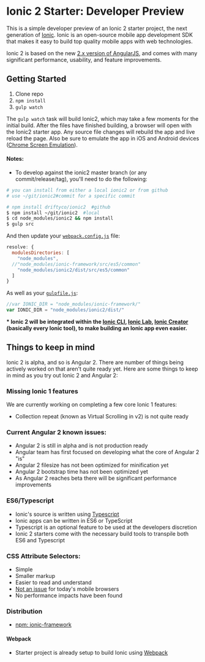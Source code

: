 # Ionic 2 Starter: Developer Preview

This is a simple developer preview of an Ionic 2 starter project, the next generation of [Ionic](http://ionicframework.com/). Ionic is an open-source mobile app development SDK that makes it easy to build top quality mobile apps with web technologies.

Ionic 2 is based on the new [2.x version of AngularJS](https://angular.io/), and comes with many significant performance, usability, and feature improvements.


## Getting Started

1. Clone repo
2. `npm install`
3. `gulp watch`

The `gulp watch` task will build Ionic2, which may take a few moments for the initial build. After the files have finished building, a browser will open with the Ionic2 starter app. Any source file changes will rebuild the app and live reload the page. Also be sure to emulate the app in iOS and Android devices ([Chrome Screen Emulation](https://developer.chrome.com/devtools/docs/device-mode#screen-emulator)).

#### Notes:
- To develop against the ionic2 master branch (or any commit/release/tag), you'll need to do the following:
```bash
# you can install from either a local ionic2 or from github
# use ~/git/ionic2#commit for a specific commit

# npm install driftyco/ionic2  #github
$ npm install ~/git/ionic2  #local
$ cd node_modules/ionic2 && npm install
$ gulp src
```
And then update your [`webpack.config.js`](https://github.com/driftyco/ionic2-starter/blob/master/webpack.config.js#L32) file:
```js
resolve: {
  modulesDirectories: [
    "node_modules",
  //"node_modules/ionic-framework/src/es5/common"
    "node_modules/ionic2/dist/src/es5/common"
  ]
}
```
As well as your [`gulpfile.js`](https://github.com/driftyco/ionic2-starter/blob/master/gulpfile.js#L19):
```js
//var IONIC_DIR = "node_modules/ionic-framework/"
var IONIC_DIR = "node_modules/ionic2/dist/"
```


__* Ionic 2 will be integrated within the [Ionic CLI](https://www.npmjs.com/package/ionic), [Ionic Lab](http://lab.ionic.io/), [Ionic Creator](http://creator.ionic.io/) (basically every Ionic tool), to make building an Ionic app even easier.__

## Things to keep in mind

Ionic 2 is alpha, and so is Angular 2. There are number of things being actively worked on that aren't quite ready yet. Here are some things to keep in mind as you try out Ionic 2 and Angular 2:

### Missing Ionic 1 features

We are currently working on completing a few core Ionic 1 features:

- Collection repeat (known as Virtual Scrolling in v2) is not quite ready

### Current Angular 2 known issues:

- Angular 2 is still in alpha and is not production ready
- Angular team has first focused on developing what the core of Angular 2 "is"
- Angular 2 filesize has not been optimized for minification yet
- Angular 2 bootstrap time has not been optimized yet
- As Angular 2 reaches beta there will be significant performance improvements


### ES6/Typescript

- Ionic's source is written using [Typescript](http://www.typescriptlang.org/)
- Ionic apps can be written in ES6 or TypeScript
- Typescript is an optional feature to be used at the developers discretion
- Ionic 2 starters come with the necessary build tools to transpile both ES6 and Typescript


### CSS Attribute Selectors:

- Simple
- Smaller markup
- Easier to read and understand
- [Not an issue](https://twitter.com/paul_irish/status/311610425617838081) for today's mobile browsers
- No performance impacts have been found


### Distribution

 - [npm: ionic-framework](https://www.npmjs.com/package/ionic-framework)


#### Webpack

- Starter project is already setup to build Ionic using [Webpack](http://webpack.github.io/)
